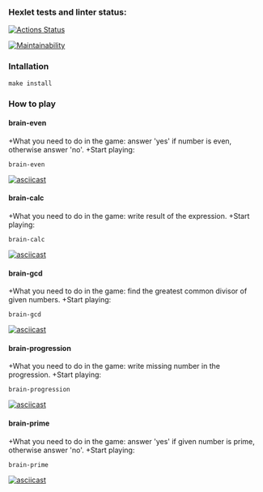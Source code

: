### Hexlet tests and linter status:
[![Actions Status](https://github.com/Parfenix/frontend-project-44/workflows/hexlet-check/badge.svg)](https://github.com/Parfenix/frontend-project-44/actions)

[![Maintainability](https://api.codeclimate.com/v1/badges/42b694b67cfb7676ebd0/maintainability)](https://codeclimate.com/github/Parfenix/frontend-project-44/maintainability)

### Intallation
```
make install
```

### How to play
#### brain-even
+What you need to do in the game: answer 'yes' if number is even, otherwise answer 'no'.
+Start playing:
```
brain-even
```

[![asciicast](https://asciinema.org/a/72xaaJL0InZUypidU7P3C6YYG.svg)](https://asciinema.org/a/72xaaJL0InZUypidU7P3C6YYG)

#### brain-calc
+What you need to do in the game: write result of the expression.
+Start playing:
```
brain-calc
```

[![asciicast](https://asciinema.org/a/EqudZyu3UOIbu3whKwWNQAoij.svg)](https://asciinema.org/a/EqudZyu3UOIbu3whKwWNQAoij)

#### brain-gcd
+What you need to do in the game: find the greatest common divisor of given numbers.
+Start playing:
```
brain-gcd
```

[![asciicast](https://asciinema.org/a/IKVmJOTqiSVO80Pz9yo3CXDZm.svg)](https://asciinema.org/a/IKVmJOTqiSVO80Pz9yo3CXDZm)

#### brain-progression
+What you need to do in the game: write missing number in the progression.
+Start playing:
```
brain-progression
```

[![asciicast](https://asciinema.org/a/sXbGgo75wxKeudjQXT9Y3VM6D.svg)](https://asciinema.org/a/sXbGgo75wxKeudjQXT9Y3VM6D)

#### brain-prime
+What you need to do in the game: answer 'yes' if given number is prime, otherwise answer 'no'.
+Start playing:
```
brain-prime
```

[![asciicast](https://asciinema.org/a/K6CTQ3UdQSyXjKqRLD0IC50sz.svg)](https://asciinema.org/a/K6CTQ3UdQSyXjKqRLD0IC50sz)